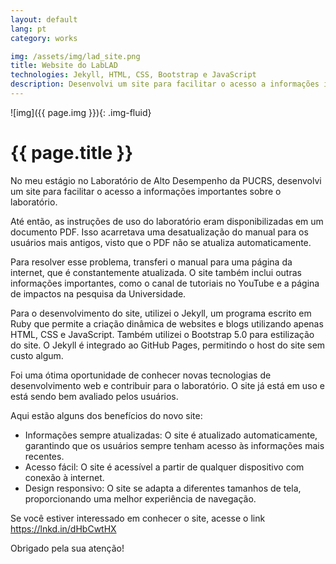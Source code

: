 ```yaml
---
layout: default
lang: pt
category: works

img: /assets/img/lad_site.png
title: Website do LabLAD
technologies: Jekyll, HTML, CSS, Bootstrap e JavaScript
description: Desenvolvi um site para facilitar o acesso a informações importantes sobre o LabLAD, como o manual de utilização do laboratório, o canal de tutoriais no YouTube e a página de impactos na pesquisa da Universidade.
---
```


![img]({{ page.img }}){: .img-fluid}

# {{ page.title }}

No meu estágio no Laboratório de Alto Desempenho da PUCRS, desenvolvi um site para facilitar o acesso a informações importantes sobre o laboratório.

Até então, as instruções de uso do laboratório eram disponibilizadas em um documento PDF. Isso acarretava uma desatualização do manual para os usuários mais antigos, visto que o PDF não se atualiza automaticamente.

Para resolver esse problema, transferi o manual para uma página da internet, que é constantemente atualizada. O site também inclui outras informações importantes, como o canal de tutoriais no YouTube e a página de impactos na pesquisa da Universidade.

Para o desenvolvimento do site, utilizei o Jekyll, um programa escrito em Ruby que permite a criação dinâmica de websites e blogs utilizando apenas HTML, CSS e JavaScript. Também utilizei o Bootstrap 5.0 para estilização do site. O Jekyll é integrado ao GitHub Pages, permitindo o host do site sem custo algum.

Foi uma ótima oportunidade de conhecer novas tecnologias de desenvolvimento web e contribuir para o laboratório. O site já está em uso e está sendo bem avaliado pelos usuários.

Aqui estão alguns dos benefícios do novo site:
- Informações sempre atualizadas: O site é atualizado automaticamente, garantindo que os usuários sempre tenham acesso às informações mais recentes.
- Acesso fácil: O site é acessível a partir de qualquer dispositivo com conexão à internet.
- Design responsivo: O site se adapta a diferentes tamanhos de tela, proporcionando uma melhor experiência de navegação.

Se você estiver interessado em conhecer o site, acesse o link https://lnkd.in/dHbCwtHX

Obrigado pela sua atenção!

